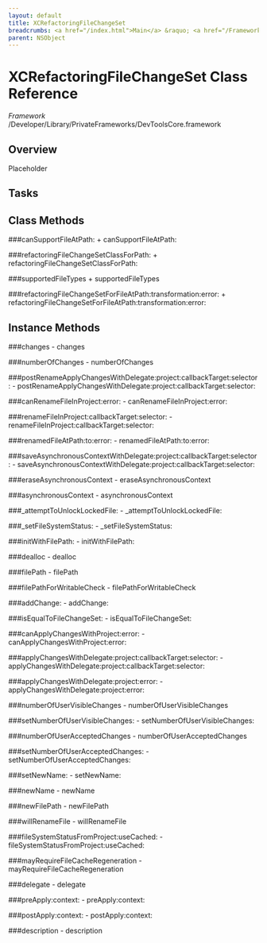 ```yaml
---
layout: default
title: XCRefactoringFileChangeSet
breadcrumbs: <a href="/index.html">Main</a> &raquo; <a href="/Frameworks.html">Framework</a> &raquo; <a href="/Frameworks/DevToolsCore.html">DevToolsCore</a> &raquo; XCRefactoringFileChangeSet
parent: NSObject 
---
```

# XCRefactoringFileChangeSet Class Reference

*Framework* /Developer/Library/PrivateFrameworks/DevToolsCore.framework

## Overview

Placeholder

## Tasks

## Class Methods

<a name="+canSupportFileAtPath:"></a>
###canSupportFileAtPath:
    + canSupportFileAtPath:

<a name="+refactoringFileChangeSetClassForPath:"></a>
###refactoringFileChangeSetClassForPath:
    + refactoringFileChangeSetClassForPath:

<a name="+supportedFileTypes"></a>
###supportedFileTypes
    + supportedFileTypes

<a name="+refactoringFileChangeSetForFileAtPath:transformation:error:"></a>
###refactoringFileChangeSetForFileAtPath:transformation:error:
    + refactoringFileChangeSetForFileAtPath:transformation:error:

## Instance Methods

<a name="-changes"></a>
###changes
    - changes

<a name="-numberOfChanges"></a>
###numberOfChanges
    - numberOfChanges

<a name="-postRenameApplyChangesWithDelegate:project:callbackTarget:selector:"></a>
###postRenameApplyChangesWithDelegate:project:callbackTarget:selector:
    - postRenameApplyChangesWithDelegate:project:callbackTarget:selector:

<a name="-canRenameFileInProject:error:"></a>
###canRenameFileInProject:error:
    - canRenameFileInProject:error:

<a name="-renameFileInProject:callbackTarget:selector:"></a>
###renameFileInProject:callbackTarget:selector:
    - renameFileInProject:callbackTarget:selector:

<a name="-renamedFileAtPath:to:error:"></a>
###renamedFileAtPath:to:error:
    - renamedFileAtPath:to:error:

<a name="-saveAsynchronousContextWithDelegate:project:callbackTarget:selector:"></a>
###saveAsynchronousContextWithDelegate:project:callbackTarget:selector:
    - saveAsynchronousContextWithDelegate:project:callbackTarget:selector:

<a name="-eraseAsynchronousContext"></a>
###eraseAsynchronousContext
    - eraseAsynchronousContext

<a name="-asynchronousContext"></a>
###asynchronousContext
    - asynchronousContext

<a name="-_attemptToUnlockLockedFile:"></a>
###_attemptToUnlockLockedFile:
    - _attemptToUnlockLockedFile:

<a name="-_setFileSystemStatus:"></a>
###_setFileSystemStatus:
    - _setFileSystemStatus:

<a name="-initWithFilePath:"></a>
###initWithFilePath:
    - initWithFilePath:

<a name="-dealloc"></a>
###dealloc
    - dealloc

<a name="-filePath"></a>
###filePath
    - filePath

<a name="-filePathForWritableCheck"></a>
###filePathForWritableCheck
    - filePathForWritableCheck

<a name="-addChange:"></a>
###addChange:
    - addChange:

<a name="-isEqualToFileChangeSet:"></a>
###isEqualToFileChangeSet:
    - isEqualToFileChangeSet:

<a name="-canApplyChangesWithProject:error:"></a>
###canApplyChangesWithProject:error:
    - canApplyChangesWithProject:error:

<a name="-applyChangesWithDelegate:project:callbackTarget:selector:"></a>
###applyChangesWithDelegate:project:callbackTarget:selector:
    - applyChangesWithDelegate:project:callbackTarget:selector:

<a name="-applyChangesWithDelegate:project:error:"></a>
###applyChangesWithDelegate:project:error:
    - applyChangesWithDelegate:project:error:

<a name="-numberOfUserVisibleChanges"></a>
###numberOfUserVisibleChanges
    - numberOfUserVisibleChanges

<a name="-setNumberOfUserVisibleChanges:"></a>
###setNumberOfUserVisibleChanges:
    - setNumberOfUserVisibleChanges:

<a name="-numberOfUserAcceptedChanges"></a>
###numberOfUserAcceptedChanges
    - numberOfUserAcceptedChanges

<a name="-setNumberOfUserAcceptedChanges:"></a>
###setNumberOfUserAcceptedChanges:
    - setNumberOfUserAcceptedChanges:

<a name="-setNewName:"></a>
###setNewName:
    - setNewName:

<a name="-newName"></a>
###newName
    - newName

<a name="-newFilePath"></a>
###newFilePath
    - newFilePath

<a name="-willRenameFile"></a>
###willRenameFile
    - willRenameFile

<a name="-fileSystemStatusFromProject:useCached:"></a>
###fileSystemStatusFromProject:useCached:
    - fileSystemStatusFromProject:useCached:

<a name="-mayRequireFileCacheRegeneration"></a>
###mayRequireFileCacheRegeneration
    - mayRequireFileCacheRegeneration

<a name="-delegate"></a>
###delegate
    - delegate

<a name="-preApply:context:"></a>
###preApply:context:
    - preApply:context:

<a name="-postApply:context:"></a>
###postApply:context:
    - postApply:context:

<a name="-description"></a>
###description
    - description

